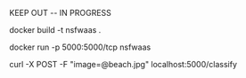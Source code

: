 KEEP OUT -- IN PROGRESS

docker build -t nsfwaas .

docker run  -p 5000:5000/tcp nsfwaas

curl -X POST -F "image=@beach.jpg" localhost:5000/classify



